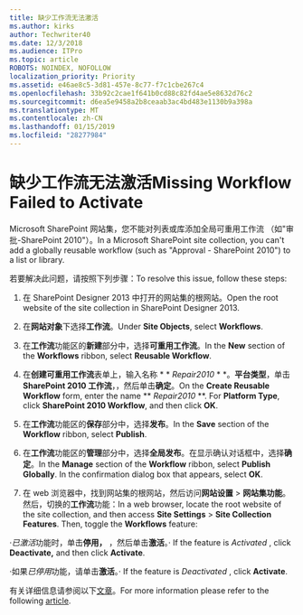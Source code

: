 ```yaml
---
title: 缺少工作流无法激活
ms.author: kirks
author: Techwriter40
ms.date: 12/3/2018
ms.audience: ITPro
ms.topic: article
ROBOTS: NOINDEX, NOFOLLOW
localization_priority: Priority
ms.assetid: e46ae8c5-3d81-457e-8c77-f7c1cbe267c4
ms.openlocfilehash: 33b92c2cae1f641b0cd88c82fd4ae5e8632d76c2
ms.sourcegitcommit: d6ea5e9458a2b8ceaab3ac4bd483e1130b9a398a
ms.translationtype: MT
ms.contentlocale: zh-CN
ms.lasthandoff: 01/15/2019
ms.locfileid: "28277984"
---
```

# <a name="missing-workflow-failed-to-activate"></a><span data-ttu-id="73eff-102">缺少工作流无法激活</span><span class="sxs-lookup"><span data-stu-id="73eff-102">Missing Workflow Failed to Activate</span></span>

<span data-ttu-id="73eff-103">Microsoft SharePoint 网站集，您不能对列表或库添加全局可重用工作流 （如"审批-SharePoint 2010"）。</span><span class="sxs-lookup"><span data-stu-id="73eff-103">In a Microsoft SharePoint site collection, you can't add a globally reusable workflow (such as "Approval - SharePoint 2010") to a list or library.</span></span>
  
<span data-ttu-id="73eff-104">若要解决此问题，请按照下列步骤：</span><span class="sxs-lookup"><span data-stu-id="73eff-104">To resolve this issue, follow these steps:</span></span> 
  
1. <span data-ttu-id="73eff-105">在 SharePoint Designer 2013 中打开的网站集的根网站。</span><span class="sxs-lookup"><span data-stu-id="73eff-105">Open the root website of the site collection in SharePoint Designer 2013.</span></span>
  
2. <span data-ttu-id="73eff-106">在**网站对象**下选择**工作流**。</span><span class="sxs-lookup"><span data-stu-id="73eff-106">Under **Site Objects**, select **Workflows**.</span></span> 
  
3. <span data-ttu-id="73eff-107">在**工作流**功能区的**新建**部分中，选择**可重用工作流**。</span><span class="sxs-lookup"><span data-stu-id="73eff-107">In the **New** section of the **Workflows** ribbon, select **Reusable Workflow**.</span></span> 
  
4. <span data-ttu-id="73eff-p101">在**创建可重用工作流**表单上，输入名称 \* \* *Repair2010* \* \*。**平台类型**，单击**SharePoint 2010 工作流**，，然后单击**确定**。</span><span class="sxs-lookup"><span data-stu-id="73eff-p101">On the **Create Reusable Workflow** form, enter the name \*\* *Repair2010* \*\*. For **Platform Type**, click **SharePoint 2010 Workflow**, and then click **OK**.</span></span> 
  
1. <span data-ttu-id="73eff-110">在**工作流**功能区的**保存**部分中，选择**发布**。</span><span class="sxs-lookup"><span data-stu-id="73eff-110">In the **Save** section of the **Workflow** ribbon, select **Publish**.</span></span> 
  
2. <span data-ttu-id="73eff-p102">在**工作流**功能区的**管理**部分中，选择**全局发布**。在显示确认对话框中，选择**确定**。</span><span class="sxs-lookup"><span data-stu-id="73eff-p102">In the **Manage** section of the **Workflow** ribbon, select **Publish Globally**. In the confirmation dialog box that appears, select **OK**.</span></span> 
  
3. <span data-ttu-id="73eff-p103">在 web 浏览器中，找到网站集的根网站，然后访问**网站设置** \> **网站集功能**。然后，切换的**工作流**功能：</span><span class="sxs-lookup"><span data-stu-id="73eff-p103">In a web browser, locate the root website of the site collection, and then access **Site Settings** \> **Site Collection Features**. Then, toggle the **Workflows** feature:</span></span> 
  
<span data-ttu-id="73eff-115">·*已激活*功能时，单击**停用，** ，然后单击**激活**。</span><span class="sxs-lookup"><span data-stu-id="73eff-115">· If the feature is  *Activated*  , click **Deactivate,** and then click **Activate**.</span></span> 
  
<span data-ttu-id="73eff-116">·如果*已停用*功能，请单击**激活**。</span><span class="sxs-lookup"><span data-stu-id="73eff-116">· If the feature is  *Deactivated*  , click **Activate**.</span></span> 
  
<span data-ttu-id="73eff-117">有关详细信息请参阅以下[文章](https://go.microsoft.com/fwlink/?linkid=2047770&amp;clcid=0x409)。</span><span class="sxs-lookup"><span data-stu-id="73eff-117">For more information please refer to the following [article](https://go.microsoft.com/fwlink/?linkid=2047770&amp;clcid=0x409).</span></span>
  

